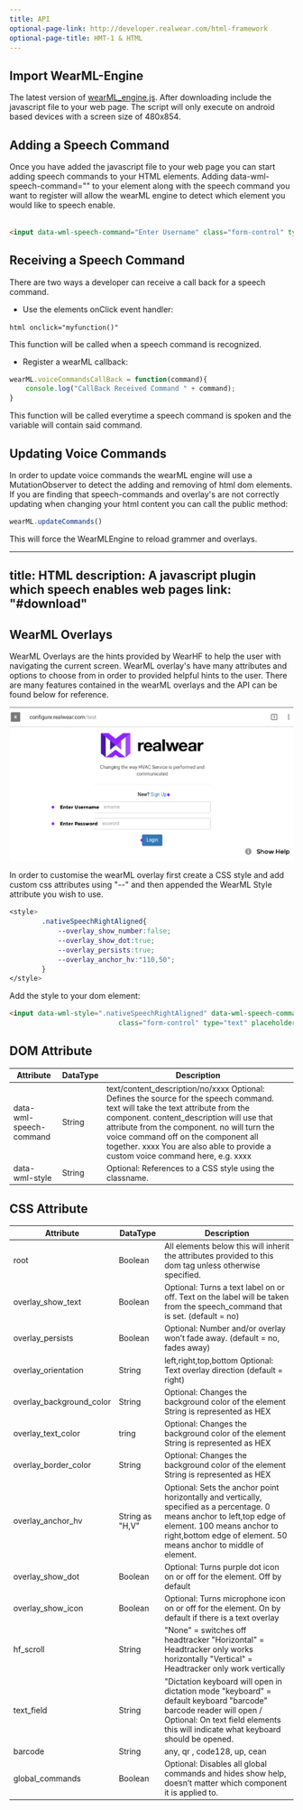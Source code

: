 ```yaml
---
title: API
optional-page-link: http://developer.realwear.com/html-framework
optional-page-title: HMT-1 & HTML
---
```


## Import WearML-Engine

The latest version of [wearML_engine.js](https://github.com/realwear/HTML/blob/master/js/wearml_engine-min.js). After downloading include the javascript file to your web page. The script will only execute on android based devices with a screen size of 480x854.


## Adding a Speech Command ##

Once you have added the javascript file to your web page you can start adding speech commands to your HTML elements. Adding data-wml-speech-command="" to your element along with the speech command you want to register will allow the wearML engine to detect which element you would like to speech enable.

```html

<input data-wml-speech-command="Enter Username" class="form-control" type="text" placeholder="Username"/>

```

## Receiving a Speech Command ##


There are two ways a developer can receive a call back for a speech command. 

* Use the elements onClick event handler:

```html onclick="myfunction()" ```

This function will be called when a speech command is recognized.

* Register a wearML callback:

```javascript
wearML.voiceCommandsCallBack = function(command){
    console.log("CallBack Received Command " + command);
}
```

This function will be called everytime a speech command is spoken and the variable will contain said command.

## Updating Voice Commands ##

In order to update voice commands the wearML engine will use a MutationObserver to detect the adding and removing of html dom elements. If you are finding that speech-commands and overlay's are not correctly updating when changing your html content you can call the public method: 

```javascript
wearML.updateCommands()
```
This will force the WearMLEngine to reload grammer and overlays.

---
title: HTML
description: A javascript plugin which speech enables web pages 
link: "#download"
---

## WearML Overlays

WearML Overlays are the hints provided by WearHF to help the user with navigating the current screen. WearML overlay's have many attributes and options to choose from in order to provided helpful hints to the user. There are many features contained in the wearML overlays and the API can be found below for reference. 

![Image](images/image020.png)

In order to customise the wearML overlay first create a CSS style and add custom css attributes using "--" and then appended the WearML Style attribute you wish to use.

```css
<style>
        .nativeSpeechRightAligned{
            --overlay_show_number:false;
            --overlay_show_dot:true;
            --overlay_persists:true;
            --overlay_anchor_hv:"110,50";
        }
</style>
```

Add the style to your dom element:

```html
<input data-wml-style=".nativeSpeechRightAligned" data-wml-speech-command="Enter Username"
                           class="form-control" type="text" placeholder="Username"/>
```



## DOM Attribute

Attribute | DataType | Description
--- | --- | ---
data-wml-speech-command  | String  | text/content_description/no/xxxx	Optional: Defines the source for the speech command. text will take the text attribute from the component. content_description will use that attribute from the component. no will turn the voice command off on the component all together. xxxx You are also able to provide a custom voice command here, e.g. xxxx 
data-wml-style  | String  |	Optional: References to a CSS style using the classname.


## CSS Attribute

Attribute | DataType | Description
--- | --- | ---
root  | Boolean  | All elements below this will inherit the attributes provided to this dom tag unless otherwise specified. 
overlay_show_text   | Boolean  | Optional: Turns a text label on or off. Text on the label will be taken from the speech_command that is set. (default = no)
overlay_persists  | Boolean  |	Optional: Number and/or overlay won’t fade away. (default = no, fades away)
overlay_orientation  | String  |	left,right,top,bottom	Optional: Text overlay direction (default = right)
overlay_background_color  | String | Optional: Changes the background color of the element String is represented as HEX
overlay_text_color  | tring | Optional: Changes the background color of the element String is represented as HEX
overlay_border_color  | String | Optional: Changes the background color of the element String is represented as HEX
overlay_anchor_hv  | String as "H,V" | Optional: Sets the anchor point horizontally and vertically, specified as a percentage. 0 means anchor to left,top  edge of element. 100 means anchor to right,bottom edge of element. 50 means anchor to middle of element.
overlay_show_dot | Boolean  | Optional: Turns purple dot icon on or off for the element. Off by default
overlay_show_icon | Boolean  | Optional: Turns microphone icon on or off for the element. On by default if there is a text overlay
hf_scroll | String | "None" = switches off headtracker "Horizontal" = Headtracker only works horizontally "Vertical" = Headtracker only work vertically
text_field | String | "Dictation keyboard will open in dictation mode "keyboard" = default keyboard "barcode" barcode reader will open / Optional: On text field elements this will indicate what keyboard should be opened.
barcode | String | any, qr , code128, up, cean | Optional: Will define which type of barcode is being scanned. Ignored if the text_field isn’t set to barcde. (default = any)
global_commands  | Boolean  | Optional: Disables all global commands and hides show help, doesn’t matter which component it is applied to.